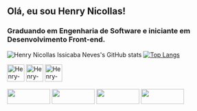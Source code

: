 ## Olá, eu sou Henry Nicollas! 
### Graduando em Engenharia de Software e iniciante em Desenvolvimento Front-end.

![Henry Nicollas Issicaba Neves's GitHub stats](https://github-readme-stats.vercel.app/api?username=henrynicollasissicaba&show_icons=true&theme=midnight-purple)
[![Top Langs](https://github-readme-stats.vercel.app/api/top-langs/?username=henrynicollasissicaba&theme=midnight-purple&layout=compact)](https://github.com/henrynicollasissicaba/github-readme-stats)

<div>
  <img align="center" alt="Henry-HTML" width="40px" height="40px" src="https://cdn.jsdelivr.net/gh/devicons/devicon/icons/html5/html5-original.svg" />
  <img align="center" alt="Henry-CSS" width="40px" height="40px" src="https://cdn.jsdelivr.net/gh/devicons/devicon/icons/css3/css3-original.svg" />
  <img align="center" alt="Henry-CSS" width="40px" height="40px" src="https://cdn.jsdelivr.net/gh/devicons/devicon/icons/javascript/javascript-original.svg" />
</div>
<br>
<div>
  <a href="https://github.com/Henry-Nicollas-Issicaba?tab=repositories" target="_blank"><img width="100px" height="35px" src="https://img.shields.io/badge/GitHub-100000?style=for-the-badge&logo=github&logoColor=white"></a>
  <a href="https://codepen.io/Henry_Issicaba" target="_blank"><img width="100px" height="35px" src="https://img.shields.io/badge/Codepen-000000?style=for-the-badge&logo=codepen&logoColor=white"></a>
  <a href="https://www.linkedin.com/in/henry-nicollas-issicaba-05a54024a/" target="_blank"><img width="100px" height="35px" src="https://img.shields.io/badge/LinkedIn-0077B5?style=for-the-badge&logo=linkedin&logoColor=white"></a>
  <a href="https://www.instagram.com/hnin_dev/" target="_blank"><img width="100px" height="35px" src="https://img.shields.io/badge/Instagram-E4405F?style=for-the-badge&logo=instagram&logoColor=white"></a>
</div>
